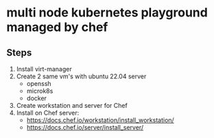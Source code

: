 # multi node kubernetes playground managed by chef

## Steps

1. Install virt-manager
2. Create 2 same vm's with ubuntu 22.04 server 
    - openssh
    - microk8s
    - docker
3. Create workstation and server for Chef
4. Install on Chef server:
    - https://docs.chef.io/workstation/install_workstation/
    - https://docs.chef.io/server/install_server/
